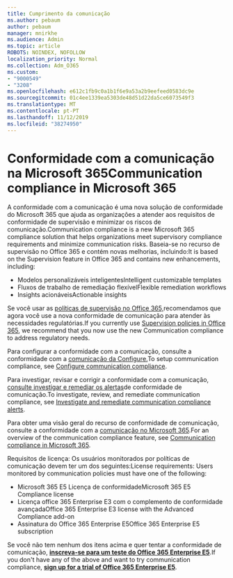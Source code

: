 ```yaml
---
title: Cumprimento da comunicação
ms.author: pebaum
author: pebaum
manager: mnirkhe
ms.audience: Admin
ms.topic: article
ROBOTS: NOINDEX, NOFOLLOW
localization_priority: Normal
ms.collection: Adm_O365
ms.custom:
- "9000549"
- "3208"
ms.openlocfilehash: e612c1fb9c0a1b1f6e9a53a2b9eefeed0583dc9e
ms.sourcegitcommit: 01c4ee1339ea5303de48d51d22da5ce6073549f3
ms.translationtype: MT
ms.contentlocale: pt-PT
ms.lasthandoff: 11/12/2019
ms.locfileid: "38274950"
---
```

# <a name="communication-compliance-in-microsoft-365"></a><span data-ttu-id="2e714-102">Conformidade com a comunicação na Microsoft 365</span><span class="sxs-lookup"><span data-stu-id="2e714-102">Communication compliance in Microsoft 365</span></span>

<span data-ttu-id="2e714-103">A conformidade com a comunicação é uma nova solução de conformidade do Microsoft 365 que ajuda as organizações a atender aos requisitos de conformidade de supervisão e minimizar os riscos de comunicação.</span><span class="sxs-lookup"><span data-stu-id="2e714-103">Communication compliance is a new Microsoft 365 compliance solution that helps organizations meet supervisory compliance requirements and minimize communication risks.</span></span> <span data-ttu-id="2e714-104">Baseia-se no recurso de supervisão no Office 365 e contém novas melhorias, incluindo:</span><span class="sxs-lookup"><span data-stu-id="2e714-104">It is based on the Supervision feature in Office 365 and contains new enhancements, including:</span></span>

- <span data-ttu-id="2e714-105">Modelos personalizáveis inteligentes</span><span class="sxs-lookup"><span data-stu-id="2e714-105">Intelligent customizable templates</span></span>
- <span data-ttu-id="2e714-106">Fluxos de trabalho de remediação flexível</span><span class="sxs-lookup"><span data-stu-id="2e714-106">Flexible remediation workflows</span></span>
- <span data-ttu-id="2e714-107">Insights acionáveis</span><span class="sxs-lookup"><span data-stu-id="2e714-107">Actionable insights</span></span>

<span data-ttu-id="2e714-108">Se você usar as [políticas de supervisão no Office 365,](https://docs.microsoft.com/microsoft-365/compliance/supervision-policies)recomendamos que agora você use a nova conformidade de comunicação para atender às necessidades regulatórias.</span><span class="sxs-lookup"><span data-stu-id="2e714-108">If you currently use [Supervision policies in Office 365](https://docs.microsoft.com/microsoft-365/compliance/supervision-policies), we recommend that you now use the new Communication compliance to address regulatory needs.</span></span>

<span data-ttu-id="2e714-109">Para configurar a conformidade com a comunicação, consulte a conformidade com a [comunicação da Configure.](https://docs.microsoft.com/microsoft-365/compliance/communication-compliance-configure)</span><span class="sxs-lookup"><span data-stu-id="2e714-109">To setup communication compliance, see [Configure communication compliance](https://docs.microsoft.com/microsoft-365/compliance/communication-compliance-configure).</span></span>

<span data-ttu-id="2e714-110">Para investigar, revisar e corrigir a conformidade com a comunicação, [consulte investigar e remediar os alertas](https://docs.microsoft.com/microsoft-365/compliance/communication-compliance-investigate-remediate)de conformidade de comunicação.</span><span class="sxs-lookup"><span data-stu-id="2e714-110">To investigate, review, and remediate communication compliance, see [Investigate and remediate communication compliance alerts](https://docs.microsoft.com/microsoft-365/compliance/communication-compliance-investigate-remediate).</span></span>

<span data-ttu-id="2e714-111">Para obter uma visão geral do recurso de conformidade de comunicação, consulte a conformidade com a [comunicação no Microsoft 365](https://docs.microsoft.com/microsoft-365/compliance/communication-compliance).</span><span class="sxs-lookup"><span data-stu-id="2e714-111">For an overview of the communication compliance feature, see [Communication compliance in Microsoft 365](https://docs.microsoft.com/microsoft-365/compliance/communication-compliance).</span></span>

<span data-ttu-id="2e714-112">Requisitos de licença: Os usuários monitorados por políticas de comunicação devem ter um dos seguintes:</span><span class="sxs-lookup"><span data-stu-id="2e714-112">License requirements: Users monitored by communication policies must have one of the following:</span></span>

- <span data-ttu-id="2e714-113">Microsoft 365 E5 Licença de conformidade</span><span class="sxs-lookup"><span data-stu-id="2e714-113">Microsoft 365 E5 Compliance license</span></span>
- <span data-ttu-id="2e714-114">Licença office 365 Enterprise E3 com o complemento de conformidade avançada</span><span class="sxs-lookup"><span data-stu-id="2e714-114">Office 365 Enterprise E3 license with the Advanced Compliance add-on</span></span>
- <span data-ttu-id="2e714-115">Assinatura do Office 365 Enterprise E5</span><span class="sxs-lookup"><span data-stu-id="2e714-115">Office 365 Enterprise E5 subscription</span></span>

<span data-ttu-id="2e714-116">Se você não tem nenhum dos itens acima e quer tentar a conformidade de comunicação, **[inscreva-se para um teste do Office 365 Enterprise E5](https://go.microsoft.com/fwlink/p/?LinkID=698279)**.</span><span class="sxs-lookup"><span data-stu-id="2e714-116">If you don't have any of the above and want to try communication compliance, **[sign up for a trial of Office 365 Enterprise E5](https://go.microsoft.com/fwlink/p/?LinkID=698279)**.</span></span>